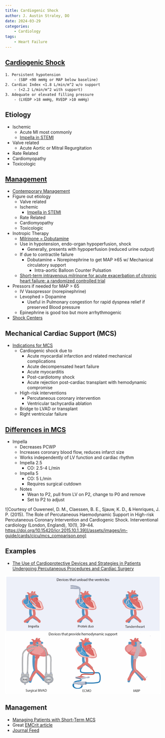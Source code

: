 ```yaml
---
title: Cardiogenic Shock
author: J. Austin Straley, DO
date: 2024-03-29
categories:
    - Cardiology
tags:
    - Heart Failure
---
```


## [Cardiogenic Shock][5]

```
1. Persistent hypotension 
    - (SBP <90 mmHg or MAP below baseline)
2. Cardiac Index <1.8 L/min/m^2 w/o support 
    - (<2.2 L/min/m^2 with support)
3. Adequate or elevated filling pressure 
    - (LVEDP >18 mmHg, RVEDP >10 mmHg) 
```

## Etiology

- Ischemic
    - Acute MI most commonly
    - [Impella in STEMI][8]
- Valve related
    - Acute Aortic or Mitral Regurgitation
- Rate Related
- Cardiomyopathy
- Toxicologic

## [Management][3]

- [Contemporary Management][6]
- Figure out etiology
    - Valve related
    - Ischemic
        - [Impella in STEMI][8]
    - Rate Related
    - Cardiomyopathy
    - Toxicologic
- Inotropic Therapy
    - [Milrinone = Dobutamine][2]
    - Use in hypotension, endo-organ hypoperfusion, shock
        - Generally, presents with hypoperfusion (reduced urine output)
    - If due to contractile failure
        - Dobutamine + Norepinephrine to get MAP ≥65 w/ Mechanical circulatory support
            - Intra-aortic Balloon Counter Pulsation
    - [Short-term intravenous milrinone for acute exacerbation of chronic heart failure: a randomized controlled trial][12]
- Pressors if needed for MAP > 65
    - IV Vasopressor (norepinephrine)
    - Levophed > Dopamine
        - Useful in Pulmonary congestion for rapid dyspnea relief if preserved Blood pressure
    - Epinephrine is good too but more arrhythmogenic
- [Shock Centers][7]

## Mechanical Cardiac Support (MCS)

- [Indications for MCS][9]
    - Cardiogenic shock due to
        - Acute myocardial infarction and related mechanical complications
        - Acute decompensated heart failure
        - Acute myocarditis
        - Post-cardiotomy shock
        - Acute rejection post-cardiac transplant with hemodynamic compromise
    - High-risk interventions
        - Percutaneous coronary intervention
        - Ventricular tachycardia ablation
    - Bridge to LVAD or transplant
    - Right ventricular failure

## [Differences in MCS][10]

- Impella
    - Decreases PCWP
    - Increases coronary blood flow, reduces infarct size
    - Works independently of LV function and cardiac rhythm
    - Impella 2.5
        - CO: 2.5-4 L/min
    - Impella 5
        - CO: 5 L/min
        - Requires surgical cutdown
    - Notes
        - Wean to P2, pull from LV on P2, change to P0 and remove
        - Set to P2 to adjust

![Courtesy of Ouweneel, D. M., Claessen, B. E., Sjauw, K. D., & Henriques, J. P. (2015). The Role of Percutaneous Haemodynamic Support in High-risk Percutaneous Coronary Intervention and Cardiogenic Shock. Interventional cardiology (London, England), 10(1), 39–44. https://doi.org/10.15420/icr.2015.10.1.39](/assets/images/im-guide/cards/cicu/mcs_comparison.png)

## Examples

- [The Use of Cardioprotective Devices and Strategies in Patients Undergoing Percutaneous Procedures and Cardiac Surgery][11]

![Illustration of Ventricular Assist Devices. Courtesy of Abdul-Rahman T, Lizano-Jubert I, Garg N, Tejerina-Marion E, Awais Bukhari SM, Luisa Ek A, Wireko AA, Mares AC, Sikora V, Gupta R. The Use of Cardioprotective Devices and Strategies in Patients Undergoing Percutaneous Procedures and Cardiac Surgery. Healthcare (Basel). 2023 Apr 11;11(8):1094. doi: 10.3390/healthcare11081094. PMID: 37107928; PMCID: PMC10137626.](/assets/images/im-guide/cards/cicu/mcs_examples.jpeg)

## Management

- [Managing Patients with Short-Term MCS][7]
- Great [EMCrit article][1]
- [Journal Feed][4]

[1]: https://emcrit.org/emcrit/cardiogenic-shock-2-mcs/
[2]: https://pubmed.ncbi.nlm.nih.gov/34347952/{:target="_blank"}
[3]: https://annalsofintensivecare.springeropen.com/articles/10.1186/s13613-015-0052-1
[4]: https://journalfeed.org/article-a-day/2017/aha-cardiogenic-shock-spoon-feed/
[5]: https://pubmed.ncbi.nlm.nih.gov/31104355/{:target="_blank"}
[6]: https://www.ahajournals.org/doi/full/10.1161/cir.0000000000000525
[7]: https://www.sciencedirect.com/science/article/pii/S0735109718369407?via%3Dihub
[8]: https://pubmed.ncbi.nlm.nih.gov/38587239/{:target="_blank"}
[9]: https://pubmed.ncbi.nlm.nih.gov/22049313/{:target="_blank"}
[10]: https://www.ncbi.nlm.nih.gov/pmc/articles/PMC5860905/
[11]: https://pubmed.ncbi.nlm.nih.gov/37107928/{:target="_blank"}
[12]: https://pubmed.ncbi.nlm.nih.gov/11911756/{:target="_blank"}
